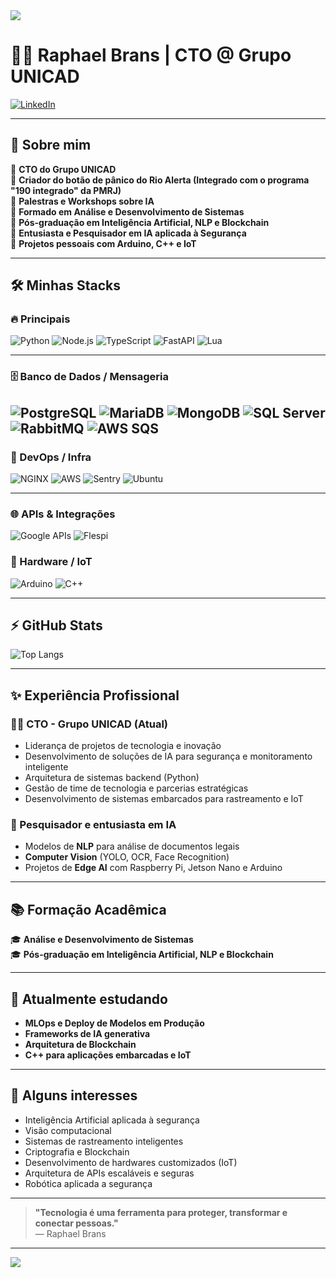 <img src="https://capsule-render.vercel.app/api?type=waving&color=0:0099FF,100:00CC99&height=200&section=header&text=Raphael%20Brans%20|%20CTO%20Grupo%20UNICAD&fontSize=40&fontColor=ffffff" />

# 👨‍💻 Raphael Brans | CTO @ Grupo UNICAD

[![LinkedIn](https://img.shields.io/badge/LinkedIn-blue?logo=linkedin)](https://linkedin.com/in/raphael-brans-396701166) 

---

## 🚀 Sobre mim

🔹 **CTO do Grupo UNICAD**  
🔹 **Criador do botão de pânico do Rio Alerta (Integrado com o programa "190 integrado" da PMRJ)**  
🔹 **Palestras e Workshops sobre IA**  
🔹 **Formado em Análise e Desenvolvimento de Sistemas**  
🔹 **Pós-graduação em Inteligência Artificial, NLP e Blockchain**  
🔹 **Entusiasta e Pesquisador em IA aplicada à Segurança**  
🔹 **Projetos pessoais com Arduino, C++ e IoT**

---

## 🛠️ Minhas Stacks

### 🔥 Principais

![Python](https://img.shields.io/badge/Python-3776AB?logo=python&logoColor=white)
![Node.js](https://img.shields.io/badge/Node.js-339933?logo=node.js&logoColor=white)
![TypeScript](https://img.shields.io/badge/TypeScript-3178C6?logo=typescript&logoColor=white)
![FastAPI](https://img.shields.io/badge/FastAPI-009688?logo=fastapi&logoColor=white)
![Lua](https://img.shields.io/badge/Lua-2C2D72?logo=lua&logoColor=white)

---

### 🗄️ Banco de Dados / Mensageria

![PostgreSQL](https://img.shields.io/badge/PostgreSQL-4169E1?logo=postgresql&logoColor=white)
![MariaDB](https://img.shields.io/badge/MariaDB-003545?logo=mariadb&logoColor=white)
![MongoDB](https://img.shields.io/badge/MongoDB-47A248?logo=mongodb&logoColor=white)
![SQL Server](https://img.shields.io/badge/SQL%20Server-CC2927?logo=microsoft-sql-server&logoColor=white)
![RabbitMQ](https://img.shields.io/badge/RabbitMQ-FF6600?logo=rabbitmq&logoColor=white)
![AWS SQS](https://img.shields.io/badge/AWS%20SQS-FF9900?logo=amazon-aws&logoColor=white)
---

### 🚢 DevOps / Infra

![NGINX](https://img.shields.io/badge/NGINX-009639?logo=nginx&logoColor=white)
![AWS](https://img.shields.io/badge/AWS-232F3E?logo=amazon-aws&logoColor=white)
![Sentry](https://img.shields.io/badge/Sentry-362D59?logo=sentry&logoColor=white)
![Ubuntu](https://img.shields.io/badge/Ubuntu-E95420?logo=ubuntu&logoColor=white)

---
### 🌐 APIs & Integrações

![Google APIs](https://img.shields.io/badge/Google%20APIs-4285F4?logo=google&logoColor=white)
![Flespi](https://img.shields.io/badge/Flespi-009AF0?style=flat&logoColor=white)

### 🔌 Hardware / IoT

![Arduino](https://img.shields.io/badge/Arduino-00979D?logo=arduino&logoColor=white)
![C++](https://img.shields.io/badge/C++-00599C?logo=cplusplus&logoColor=white)

---

## ⚡ GitHub Stats

![Top Langs](https://github-readme-stats.vercel.app/api/top-langs/?username=badbrans&layout=compact&theme=radical)

---

## ✨ Experiência Profissional

### 👨‍💼 CTO - Grupo UNICAD (Atual)
- Liderança de projetos de tecnologia e inovação
- Desenvolvimento de soluções de IA para segurança e monitoramento inteligente
- Arquitetura de sistemas backend (Python)
- Gestão de time de tecnologia e parcerias estratégicas
- Desenvolvimento de sistemas embarcados para rastreamento e IoT

### 🧠 Pesquisador e entusiasta em IA
- Modelos de **NLP** para análise de documentos legais
- **Computer Vision** (YOLO, OCR, Face Recognition)
- Projetos de **Edge AI** com Raspberry Pi, Jetson Nano e Arduino

---

## 📚 Formação Acadêmica

🎓 **Análise e Desenvolvimento de Sistemas**  
🎓 **Pós-graduação em Inteligência Artificial, NLP e Blockchain**  

---

## 🌱 Atualmente estudando

- **MLOps e Deploy de Modelos em Produção**
- **Frameworks de IA generativa**
- **Arquitetura de Blockchain**
- **C++ para aplicações embarcadas e IoT**

---

## 🚀 Alguns interesses

- Inteligência Artificial aplicada à segurança
- Visão computacional
- Sistemas de rastreamento inteligentes
- Criptografia e Blockchain
- Desenvolvimento de hardwares customizados (IoT)
- Arquitetura de APIs escaláveis e seguras
- Robótica aplicada a segurança

---

> **"Tecnologia é uma ferramenta para proteger, transformar e conectar pessoas."**  
> — Raphael Brans

---

<img src="https://capsule-render.vercel.app/api?type=waving&color=0:0099FF,100:00CC99&height=150&section=footer"/>

